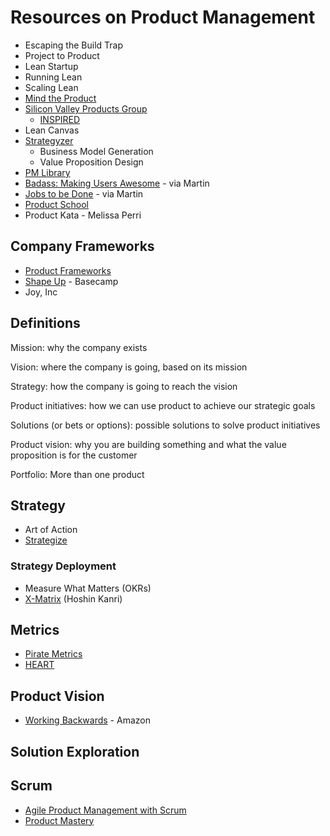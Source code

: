 # Resources on Product Management

- Escaping the Build Trap
- Project to Product
- Lean Startup
- Running Lean
- Scaling Lean
- [Mind the Product](https://www.mindtheproduct.com/)
- [Silicon Valley Products Group](https://svpg.com/)
  - [INSPIRED](https://www.amazon.co.uk/Inspired-Companies-Technology-Powered-Products-Services/dp/1119387507)
- Lean Canvas
- [Strategyzer](https://www.strategyzer.com/books)
  - Business Model Generation
  - Value Proposition Design
- [PM Library](https://thepmlibrary.com/books/)
- [Badass: Making Users Awesome](https://www.amazon.co.uk/Badass-Making-Awesome-Kathy-Sierra/dp/1491919019/) - via Martin
- [Jobs to be Done](https://www.amazon.co.uk/Jobs-Be-Done-Customer-Centered-Innovation/dp/0814438032/) - via Martin
- [Product School](https://productschool.com/free-product-management-resources/)
- Product Kata - Melissa Perri

## Company Frameworks

- [Product Frameworks](https://www.product-frameworks.com/)
- [Shape Up](https://basecamp.com/shapeup) - Basecamp
- Joy, Inc

## Definitions

Mission: why the company exists

Vision: where the company is going, based on its mission

Strategy: how the company is going to reach the vision

Product initiatives: how we can use product to achieve our strategic goals

Solutions (or bets or options): possible solutions to solve product initiatives

Product vision: why you are building something and what the value proposition is for the customer

Portfolio: More than one product

## Strategy

- Art of Action
- [Strategize](https://www.amazon.co.uk/Strategize-Product-Strategy-Roadmap-Practices/dp/0993499201/)

### Strategy Deployment

- Measure What Matters (OKRs)
- [X-Matrix](https://availagility.co.uk/2017/09/04/what-is-an-x-matrix/) (Hoshin Kanri)

## Metrics

- [Pirate Metrics](https://500hats.typepad.com/500blogs/2007/09/startup-metrics.html)
- [HEART](https://library.gv.com/how-to-choose-the-right-ux-metrics-for-your-product-5f46359ab5be)

## Product Vision

- [Working Backwards](https://www.inc.com/justin-bariso/amazon-uses-a-secret-process-for-launching-new-ideas-and-it-can-transform-way-you-work.html) - Amazon

## Solution Exploration

## Scrum

- [Agile Product Management with Scrum](https://www.amazon.co.uk/dp/0321605780/)
- [Product Mastery](https://www.amazon.co.uk/Product-Mastery-Good-Great-Ownership/dp/1540562549/)
